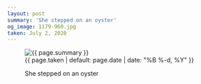 ```yaml
---
layout: post
summary: 'She stepped on an oyster'
og_image: 1179-960.jpg
taken: July 2, 2020
---
```


<figure class="post">
<img alt="{{ page.summary }}" sizes="(min-width: 700px) 50vw, calc(100vw - 2rem)" src="{{ site.assets_url }}/1179-480.jpg" srcset="{{ site.assets_url }}/1179-240.jpg 240w, {{ site.assets_url }}/1179-480.jpg 480w, {{ site.assets_url }}/1179-720.jpg 720w, {{ site.assets_url }}/1179-960.jpg 960w"/>
<figcaption>
<time>{{ page.taken | default: page.date | date: "%B %-d, %Y" }}</time>
<p>She stepped on an oyster</p>
</figcaption>
</figure>
